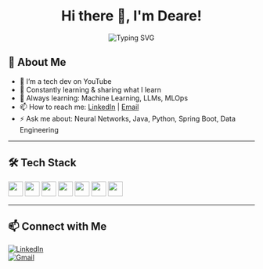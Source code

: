 <h1 align="center">Hi there 👋, I'm Deare!</h1>

<p align="center">
  <img src="https://readme-typing-svg.demolab.com?font=Fira+Code&pause=1000&color=36BCF7&center=true&vCenter=true&width=435&lines=Deep+Learning+Enthusiast;Generative+AI+Builder;Full-Stack+Developer;Lifelong+Learner" alt="Typing SVG" />
</p>

## 🚀 About Me

- 🔭 I’m a tech dev on YouTube 
- 🌱 Constantly learning & sharing what I learn
- 💬 Always learning: Machine Learning, LLMs, MLOps
- 📫 How to reach me: [LinkedIn]((https://www.linkedin.com/in/deare-abudushalamu/)) | [Email](diyaracode@gmail.com)
- ⚡ Ask me about: Neural Networks, Java, Python, Spring Boot, Data Engineering

---

## 🛠️ Tech Stack

<p align="left">
  <img src="https://cdn.jsdelivr.net/gh/devicons/devicon/icons/python/python-original.svg" height="30"/>
  <img src="https://cdn.jsdelivr.net/gh/devicons/devicon/icons/pytorch/pytorch-original.svg" height="30"/>
  <img src="https://cdn.jsdelivr.net/gh/devicons/devicon/icons/tensorflow/tensorflow-original.svg" height="30"/>
  <img src="https://cdn.jsdelivr.net/gh/devicons/devicon/icons/java/java-original.svg" height="30"/>
  <img src="https://cdn.jsdelivr.net/gh/devicons/devicon/icons/spring/spring-original.svg" height="30"/>
  <img src="https://cdn.jsdelivr.net/gh/devicons/devicon/icons/mysql/mysql-original.svg" height="30"/>
  <img src="https://cdn.jsdelivr.net/gh/devicons/devicon/icons/react/react-original.svg" height="30"/>
</p>

---

## 📫 Connect with Me

[![LinkedIn](https://img.shields.io/badge/LinkedIn-blue?logo=linkedin)]([your-link](https://www.linkedin.com/in/deare-abudushalamu/))  
[![Gmail](https://img.shields.io/badge/Email-red?logo=gmail)](diyaracode@gmail.com)


<!---
Deare-stack/Deare-stack is a ✨ special ✨ repository because its `README.md` (this file) appears on your GitHub profile.
You can click the Preview link to take a look at your changes.
--->
